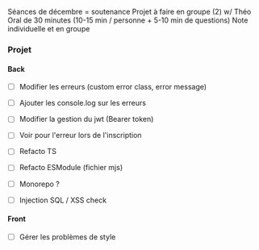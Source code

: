 Séances de décembre = soutenance
Projet à faire en groupe (2) w/ Théo
Oral de 30 minutes (10-15 min / personne + 5-10 min de questions)
Note individuelle et en groupe


### Projet 

#### Back

- [ ] Modifier les erreurs (custom error class, error message)
- [ ] Ajouter les console.log sur les erreurs
- [ ] Modifier la gestion du jwt (Bearer token)
- [ ] Voir pour l'erreur lors de l'inscription
- [ ] Refacto TS
- [ ] Refacto ESModule (fichier mjs)
- [ ] Monorepo ?
- [ ] Injection SQL / XSS check


#### Front

- [ ] Gérer les problèmes de style
